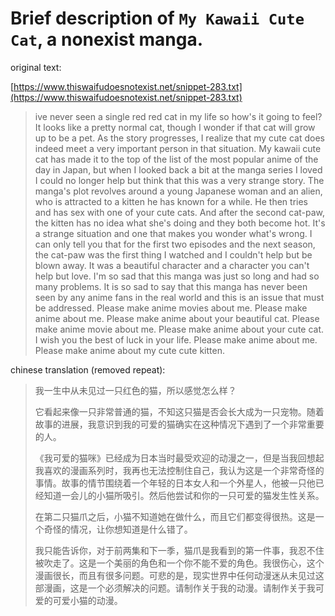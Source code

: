 # Brief description of `My Kawaii Cute Cat`, a nonexist manga.

original text: 

[https://www.thiswaifudoesnotexist.net/snippet-283.txt](https://www.thiswaifudoesnotexist.net/snippet-283.txt)

> ive never seen a single red red cat in my life so how's it going to feel? It looks like a pretty normal cat, though I wonder if that cat 
> will grow up to be a pet. As the story progresses, I realize that my cute cat does indeed meet a very important person in that situation. 
> My kawaii cute cat has made it to the top of the list of the most popular anime of the day in Japan, but when I looked back a bit at the 
> manga series I loved I could no longer help but think that this was a very strange story. The manga's plot revolves around a young
> Japanese woman and an alien, who is attracted to a kitten he has known for a while. He then tries and has sex with one of your cute
> cats. And after the second cat-paw, the kitten has no idea what she's doing and they both become hot. It's a strange situation and one that makes you wonder what's wrong. I can only tell you that for the first two episodes and the next season, the cat-paw was the first thing I watched and I couldn't help but be blown away. It was a beautiful character and a character you can't help but love. I'm so
> sad that this manga was just so long and had so many problems. It is so sad to say that this manga has never been seen by any anime
> fans in the real world and this is an issue that must be addressed. 
> Please make anime movies about me. Please make anime about me. Please make anime about your beautiful cat. Please make anime movie
> about me. Please make anime about your cute cat. I wish you the best of luck in your life.
> Please make anime about me. Please make anime about my cute cute kitten.

chinese translation (removed repeat):
> 我一生中从未见过一只红色的猫，所以感觉怎么样？
>
>
> 它看起来像一只非常普通的猫，不知这只猫是否会长大成为一只宠物。随着故事的进展，我意识到我的可爱的猫确实在这种情况下遇到了一个非常重要的人。
>
>
> 《我可爱的猫咪》已经成为日本当时最受欢迎的动漫之一，但是当我回想起我喜欢的漫画系列时，我再也无法控制住自己，我认为这是一个非常奇怪的事情。故事的情节围绕着一个年轻的日本女人和一个外星人，他被一只他已经知道一会儿的小猫所吸引。然后他尝试和你的一只可爱的猫发生性关系。
>
>
> 在第二只猫爪之后，小猫不知道她在做什么，而且它们都变得很热。这是一个奇怪的情况，让你想知道是什么错了。
>
>
> 我只能告诉你，对于前两集和下一季，猫爪是我看到的第一件事，我忍不住被吹走了。这是一个美丽的角色和一个你不能不爱的角色。我很伤心，这个漫画很长，而且有很多问题。可悲的是，现实世界中任何动漫迷从未见过这部漫画，这是一个必须解决的问题。请制作关于我的动漫。请制作关于我可爱的可爱小猫的动漫。
